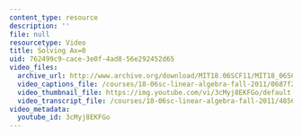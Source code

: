 ```yaml
---
content_type: resource
description: ''
file: null
resourcetype: Video
title: Solving Ax=0
uid: 762499c9-cace-3e0f-4ad8-56e292452d65
video_files:
  archive_url: http://www.archive.org/download/MIT18.06SCF11/MIT18_06SC_110711_M2_300k.mp4
  video_captions_file: /courses/18-06sc-linear-algebra-fall-2011/0687f2b739f4597fbb488dd945f9f27a_3cMyj8EKFGo.vtt
  video_thumbnail_file: https://img.youtube.com/vi/3cMyj8EKFGo/default.jpg
  video_transcript_file: /courses/18-06sc-linear-algebra-fall-2011/4856edc9474f235f557b50526d70250e_3cMyj8EKFGo.pdf
video_metadata:
  youtube_id: 3cMyj8EKFGo
---
```

